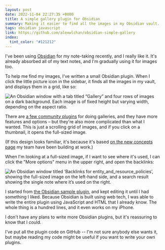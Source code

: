 ```yaml
---
layout: post
date: 2022-11-04 22:27:35 +0000
title: A simple gallery plugin for Obsidian
summary: Making it easier to find all the images in my Obsidian vault.
tags: obsidian javascript
link: https://github.com/alexwlchan/obsidian-simple-gallery
index:
  tint_color: "#121212"
---
```


I've been using [Obsidian] for my note-taking recently, and I really like it.
It's already absorbed all of my text notes, and I'm gradually using it for images too.

To help me find my images, I've written a small Obsidian plugin.
When I click the little picture icon in the sidebar, it finds all the images in my vault, and displays them in a grid, like so:

<img src="/images/2022/obsidian-screenshot_1x.png" srcset="/images/2022/obsidian-screenshot_1x.png 1x, /images/2022/obsidian-screenshot_2x.png 2x, /images/2022/obsidian-screenshot_3x.png 3x" alt="An Obsidian window with a tab titled “Gallery” and four rows of images on a dark background. Each image is of fixed height but varying width, depending on the aspect ratio.">

There are [a few community plugins][community] for doing galleries, and they have more features and options – but they're also more complicated than what I wanted.
This is just a scrolling grid of images, and if you click on a thumbnail, it opens the full-sized image.

(If this design looks familiar, it's because it's based [on the new concepts page][concepts] my team have been building at work.)

When I'm looking at a full-sized image, if I want to see where it's used, I can click the "More options" menu in the upper right, and open the backlinks:

<img src="/images/2022/obsidian-backlinks_1x.png" srcset="/images/2022/obsidian-backlinks_1x.png 1x, /images/2022/obsidian-backlinks_2x.png 2x, /images/2022/obsidian-backlinks_3x.png 3x" alt="An Obsidian window titled ‘Backlinks for entity_and_resource_policies’, showing the full-sized image on the left-hand side, and a search result showing the single note where it’s used on the right.">

I started from [the Obsidian sample plugin][sample], and kept editing it until I had something I liked.
Because Obsidian is built using web tech, I was able to write the entire plugin using JavaScript and HTML that I already know.
The whole thing is a hundred lines, and it even works on my iPhone.

I don't have any plans to write more Obsidian plugins, but it's reassuring to know that I could.

I've put all the plugin code on GitHub -- I'm not sure anybody else wants it, but maybe reading my code might be useful if you want to write your own plugins.

[Obsidian]: https://obsidian.md/
[community]: https://obsidian.md/plugins?search=gallery
[concepts]: /images/2022/concepts-screenshot.png
[sample]: https://github.com/obsidianmd/obsidian-sample-plugin
